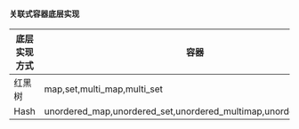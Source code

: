 #### 关联式容器底层实现

|底层实现方式 | 容器|
|-|-|
|红黑树|map,set,multi_map,multi_set|
|Hash|unordered_map,unordered_set,unordered_multimap,unordered_multiset|
